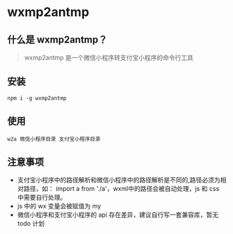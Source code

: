 # wxmp2antmp
## 什么是 wxmp2antmp？

> wxmp2antmp 是一个微信小程序转支付宝小程序的命令行工具

## 安装

`npm i -g wxmp2antmp`

## 使用

`w2a 微信小程序目录 支付宝小程序目录`

## 注意事项

* 支付宝小程序中的路径解析和微信小程序中的路径解析是不同的,路径必须为相对路径，如： import a from './a'，wxml中的路径会被自动处理，js 和 css 中需要自行处理。
* js 中的 wx 变量会被赋值为 my
* 微信小程序和支付宝小程序的 api 存在差异，建议自行写一套兼容库，暂无 todo 计划